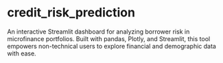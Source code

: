 # credit_risk_prediction
An interactive Streamlit dashboard for analyzing borrower risk in microfinance portfolios. Built with pandas, Plotly, and Streamlit, this tool empowers non-technical users to explore financial and demographic data with ease.
